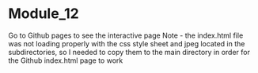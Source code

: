 # Module_12

Go to Github pages to see the interactive page
Note  - the index.html file was not loading properly with the css style sheet and jpeg located in the subdirectories, so I needed to copy them to the main directory in order for the Github index.html page to work
